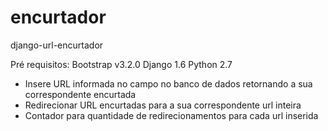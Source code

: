 encurtador
==========

django-url-encurtador

Pré requisitos:
  Bootstrap v3.2.0
  Django 1.6
  Python 2.7

- Insere URL informada no campo no banco de dados retornando a sua correspondente encurtada
- Redirecionar URL encurtadas para a sua correspondente url inteira
- Contador para quantidade de redirecionamentos para cada url inserida

